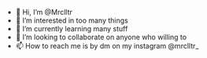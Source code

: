 - 👋 Hi, I’m @Mrclltr
- 👀 I’m interested in too many things
- 🌱 I’m currently learning many stuff
- 💞️ I’m looking to collaborate on anyone who willing to
- 📫 How to reach me is by dm on my instagram @mrclltr_

<!---
Mrclltr/Mrclltr is a ✨ special ✨ repository because its `README.md` (this file) appears on your GitHub profile.
You can click the Preview link to take a look at your changes.
--->
